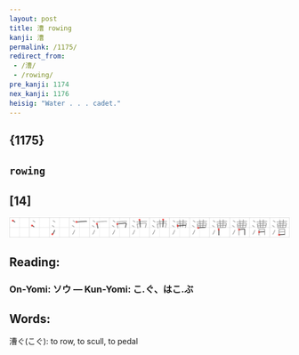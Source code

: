 ```yaml
---
layout: post
title: 漕 rowing
kanji: 漕
permalink: /1175/
redirect_from:
 - /漕/
 - /rowing/
pre_kanji: 1174
nex_kanji: 1176
heisig: "Water . . . cadet."
---
```


## {1175}

## `rowing`

## [14]

<div class="stroke"><img src="../images/E6BC95.png" /></div>

## Reading:

### On-Yomi: ソウ &mdash; Kun-Yomi: こ.ぐ、はこ.ぶ

## Words:

漕ぐ(こぐ): to row, to scull, to pedal
